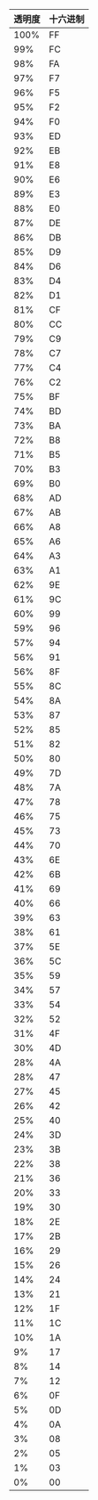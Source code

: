 透明度 | 十六进制
--- | ---
100% | FF
99% | FC
98% | FA
97% | F7
96% | F5
95% | F2
94% | F0
93% | ED
92% | EB
91% | E8
90% | E6
89% | E3
88% | E0
87% | DE
86% | DB
85% | D9
84% | D6
83% | D4
82% | D1
81% | CF
80% | CC
79% | C9
78% | C7
77% | C4
76% | C2
75% | BF
74% | BD
73% | BA
72% | B8
71% | B5
70% | B3
69% | B0
68% | AD
67% | AB
66% | A8
65% | A6
64% | A3
63% | A1
62% | 9E
61% | 9C
60% | 99
59% | 96
57% | 94
56% | 91
56% | 8F
55% | 8C
54% | 8A
53% | 87
52% | 85
51% | 82
50% | 80
49% | 7D
48% | 7A
47% | 78
46% | 75
45% | 73
44% | 70
43% | 6E
42% | 6B
41% | 69
40% | 66
39% | 63
38% | 61
37% | 5E
36% | 5C
35% | 59
34% | 57
33% | 54
32% | 52
31% | 4F
30% | 4D
28% | 4A
28% | 47
27% | 45
26% | 42
25% | 40
24% | 3D
23% | 3B
22% | 38
21% | 36
20% | 33
19% | 30
18% | 2E
17% | 2B
16% | 29
15% | 26
14% | 24
13% | 21
12% | 1F
11% | 1C
10% | 1A
9% | 17
8% | 14
7% | 12
6% | 0F
5% | 0D
4% | 0A
3% | 08
2% | 05
1% | 03
0% | 00